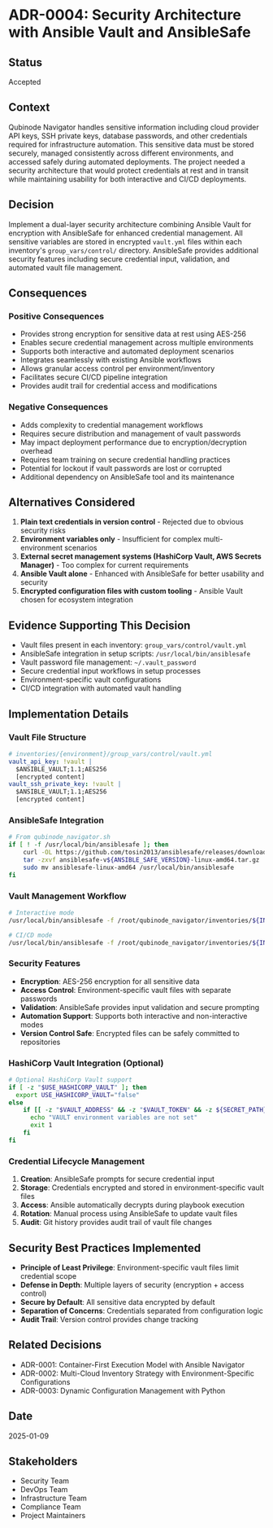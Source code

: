 # ADR-0004: Security Architecture with Ansible Vault and AnsibleSafe

## Status
Accepted

## Context
Qubinode Navigator handles sensitive information including cloud provider API keys, SSH private keys, database passwords, and other credentials required for infrastructure automation. This sensitive data must be stored securely, managed consistently across different environments, and accessed safely during automated deployments. The project needed a security architecture that would protect credentials at rest and in transit while maintaining usability for both interactive and CI/CD deployments.

## Decision
Implement a dual-layer security architecture combining Ansible Vault for encryption with AnsibleSafe for enhanced credential management. All sensitive variables are stored in encrypted `vault.yml` files within each inventory's `group_vars/control/` directory. AnsibleSafe provides additional security features including secure credential input, validation, and automated vault file management.

## Consequences

### Positive Consequences
- Provides strong encryption for sensitive data at rest using AES-256
- Enables secure credential management across multiple environments
- Supports both interactive and automated deployment scenarios
- Integrates seamlessly with existing Ansible workflows
- Allows granular access control per environment/inventory
- Facilitates secure CI/CD pipeline integration
- Provides audit trail for credential access and modifications

### Negative Consequences  
- Adds complexity to credential management workflows
- Requires secure distribution and management of vault passwords
- May impact deployment performance due to encryption/decryption overhead
- Requires team training on secure credential handling practices
- Potential for lockout if vault passwords are lost or corrupted
- Additional dependency on AnsibleSafe tool and its maintenance

## Alternatives Considered

1. **Plain text credentials in version control** - Rejected due to obvious security risks
2. **Environment variables only** - Insufficient for complex multi-environment scenarios
3. **External secret management systems (HashiCorp Vault, AWS Secrets Manager)** - Too complex for current requirements
4. **Ansible Vault alone** - Enhanced with AnsibleSafe for better usability and security
5. **Encrypted configuration files with custom tooling** - Ansible Vault chosen for ecosystem integration

## Evidence Supporting This Decision

- Vault files present in each inventory: `group_vars/control/vault.yml`
- AnsibleSafe integration in setup scripts: `/usr/local/bin/ansiblesafe`
- Vault password file management: `~/.vault_password`
- Secure credential input workflows in setup processes
- Environment-specific vault configurations
- CI/CD integration with automated vault handling

## Implementation Details

### Vault File Structure
```yaml
# inventories/{environment}/group_vars/control/vault.yml
vault_api_key: !vault |
  $ANSIBLE_VAULT;1.1;AES256
  [encrypted content]
vault_ssh_private_key: !vault |
  $ANSIBLE_VAULT;1.1;AES256
  [encrypted content]
```

### AnsibleSafe Integration
```bash
# From qubinode_navigator.sh
if [ ! -f /usr/local/bin/ansiblesafe ]; then
    curl -OL https://github.com/tosin2013/ansiblesafe/releases/download/v${ANSIBLE_SAFE_VERSION}/ansiblesafe-v${ANSIBLE_SAFE_VERSION}-linux-amd64.tar.gz
    tar -zxvf ansiblesafe-v${ANSIBLE_SAFE_VERSION}-linux-amd64.tar.gz
    sudo mv ansiblesafe-linux-amd64 /usr/local/bin/ansiblesafe
fi
```

### Vault Management Workflow
```bash
# Interactive mode
/usr/local/bin/ansiblesafe -f /root/qubinode_navigator/inventories/${INVENTORY}/group_vars/control/vault.yml

# CI/CD mode
/usr/local/bin/ansiblesafe -f /root/qubinode_navigator/inventories/${INVENTORY}/group_vars/control/vault.yml -o 1
```

### Security Features
- **Encryption**: AES-256 encryption for all sensitive data
- **Access Control**: Environment-specific vault files with separate passwords
- **Validation**: AnsibleSafe provides input validation and secure prompting
- **Automation Support**: Supports both interactive and non-interactive modes
- **Version Control Safe**: Encrypted files can be safely committed to repositories

### HashiCorp Vault Integration (Optional)
```bash
# Optional HashiCorp Vault support
if [ -z "$USE_HASHICORP_VAULT" ]; then
  export USE_HASHICORP_VAULT="false"
else
    if [[ -z "$VAULT_ADDRESS" && -z "$VAULT_TOKEN" && -z ${SECRET_PATH} ]]; then
      echo "VAULT environment variables are not set"
      exit 1
    fi
fi
```

### Credential Lifecycle Management
1. **Creation**: AnsibleSafe prompts for secure credential input
2. **Storage**: Credentials encrypted and stored in environment-specific vault files
3. **Access**: Ansible automatically decrypts during playbook execution
4. **Rotation**: Manual process using AnsibleSafe to update vault files
5. **Audit**: Git history provides audit trail of vault file changes

## Security Best Practices Implemented

- **Principle of Least Privilege**: Environment-specific vault files limit credential scope
- **Defense in Depth**: Multiple layers of security (encryption + access control)
- **Secure by Default**: All sensitive data encrypted by default
- **Separation of Concerns**: Credentials separated from configuration logic
- **Audit Trail**: Version control provides change tracking

## Related Decisions
- ADR-0001: Container-First Execution Model with Ansible Navigator
- ADR-0002: Multi-Cloud Inventory Strategy with Environment-Specific Configurations
- ADR-0003: Dynamic Configuration Management with Python

## Date
2025-01-09

## Stakeholders
- Security Team
- DevOps Team
- Infrastructure Team
- Compliance Team
- Project Maintainers
